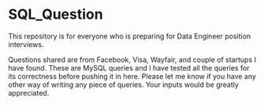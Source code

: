 # SQL_Question
This repository is for everyone who is preparing for Data Engineer position interviews.

Questions shared are from Facebook, Visa, Wayfair, and couple of startups I have found. These are MySQL queries and I have tested all the queries for its correctness before pushing it in here.
Please let me know if you have any other way of writing any piece of queries. Your inputs would be greatly appreciated.
